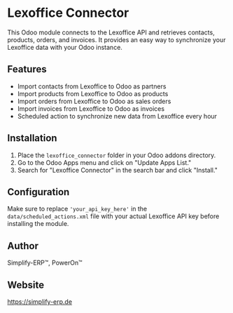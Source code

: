 # Lexoffice Connector

This Odoo module connects to the Lexoffice API and retrieves contacts, products, orders, and invoices. It provides an easy way to synchronize your Lexoffice data with your Odoo instance.

## Features

- Import contacts from Lexoffice to Odoo as partners
- Import products from Lexoffice to Odoo as products
- Import orders from Lexoffice to Odoo as sales orders
- Import invoices from Lexoffice to Odoo as invoices
- Scheduled action to synchronize new data from Lexoffice every hour

## Installation

1. Place the `lexoffice_connector` folder in your Odoo addons directory.
2. Go to the Odoo Apps menu and click on "Update Apps List."
3. Search for "Lexoffice Connector" in the search bar and click "Install."

## Configuration

Make sure to replace `'your_api_key_here'` in the `data/scheduled_actions.xml` file with your actual Lexoffice API key before installing the module.

## Author

Simplify-ERP™, PowerOn™

## Website

https://simplify-erp.de
